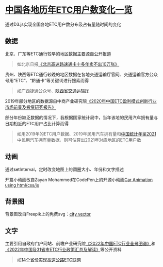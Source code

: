 # [中国各地历年ETC用户数变化一览](https://yutonghan1123.github.io/etctest/)
通过D3.js实现全国各地ETC用户数分布及占有量随时间的变化

## 数据
北京、广东等ETC通行较早的地区数据主要源自公开报道
> 如北京日报[《北京高速路速通卡十多年卖不出10万张》](https://auto.sina.com.cn/news/2009-02-17/0736459396.shtml)

贵州、陕西等ETC通行较晚的地区数据在各地交通运输厅官网、交通运输官方公众号用“ETC”、“黔通卡”等关键词进行搜索而得
> 如广西捷通公众号、[陕西省交通运输厅](http://jtyst.shaanxi.gov.cn/show/173974)

2019年部分地区的数据源自中商产业研究院[《2020年中国ETC盈利模式创新行业市场前景及投资研究报告》](http://pdf.dfcfw.com/pdf/H3_AP202003311377255478_1.pdf)

部分年份缺乏数据的情况下，我根据国家统计局中，当年该地的民用汽车拥有量与日期相近的ETC用户占比计算而得
> 如用2019年的ETC用户数据、2019年民用汽车拥有量和[中国统计年鉴2021](http://www.stats.gov.cn/tjsj/ndsj/2021/indexch.htm)中民用汽车拥有量数据，则可估算出2021年对应地区的ETC用户数

## 动画
通过setInterval，定时改变地图上的圆圈大小、年份和文字描述

开篇小动画改自Zayan Mohammed在CodePen上的开源小动画[Car Animation using html/css/js](https://codepen.io/az-b/pen/WNEabzO)

## 背景图
背景图改自Freepik上的免费svg：[city vector](https://www.freepik.com/free-vector/silhouette-skyline-illustration_3786396.htm#query=city&position=22&from_view=search)

## 文字
主要引用自政府门户网站、前瞻产业研究院[《2022年中国ETC行业全景图谱》](https://www.qianzhan.com/analyst/detail/220/220225-4791e451.html)和[《2022年中国及31省市ETC行业政策汇总及解读》](https://www.qianzhan.com/analyst/detail/220/220304-4a10f690.html)等公开资料
> 如[14个省份实现高速公路ETC联网](http://www.gov.cn/xinwen/2014-12/26/content_2797522.htm)
